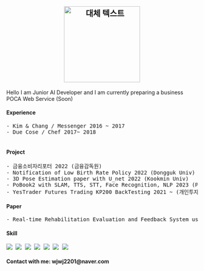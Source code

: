 <h3 align="left"> </h3>


<h2 align="center">
  <img width="200" src="./Logo.gif" alt="대체 텍스트">
</h2>


<p align="left"> Hello I am Junior AI Developer and I am currently preparing a business POCA Web Service (Soon)<br></p>
<h4 align="left"> Experience</h4>
<pre>
- Kim & Chang / Messenger 2016 ~ 2017
- Due Cose / Chef 2017~ 2018

</pre>
<h4 align="left">Project</h4>
<pre>
- 금융소비자리포터 2022 (금융감독원)
- Notification of Low Birth Rate Policy 2022 (Dongguk Univ)
- 3D Pose Estimation paper with U_net 2022 (Kookmin Univ)
- PoBook2 with SLAM, TTS, STT, Face Recognition, NLP 2023 (Postech)
- YesTrader Futures Trading KP200 BackTesting 2021 ~ (개인투자)
</pre>

<h4 align="left"> Paper</h4>
<pre>
- Real-time Rehabilitation Evaluation and Feedback System using Deep Learning based 3D Pose Estimation Model 2023
</pre>

<h4 align="left">Skill</h4>
<pre>
<img src="https://img.shields.io/badge/Python-3776AB?style=for-the-badge&logo=Python&logoColor=white"> <img src="https://img.shields.io/badge/pytorch-EE4C2C?style=for-the-badge&logo=pytorch&logoColor=white"> <img src="https://img.shields.io/badge/tensorflow-FF6F00?style=for-the-badge&logo=tensorflow&logoColor=white"> <img src="https://img.shields.io/badge/R-276DC3?style=for-the-badge&logo=R&logoColor=white"> <img src="https://img.shields.io/badge/MySQL-4479A1?style=for-the-badge&logo=MySQL&logoColor=white"> <img src="https://img.shields.io/badge/Linux-FCC624?style=for-the-badge&logo=Linux&logoColor=white"> <img src="https://img.shields.io/badge/raspberrypi-A22846?style=for-the-badge&logo=raspberrypi&logoColor=white">
</pre>

<h4 align="left"> Contact with me: wjwj2201@naver.com</h4>

